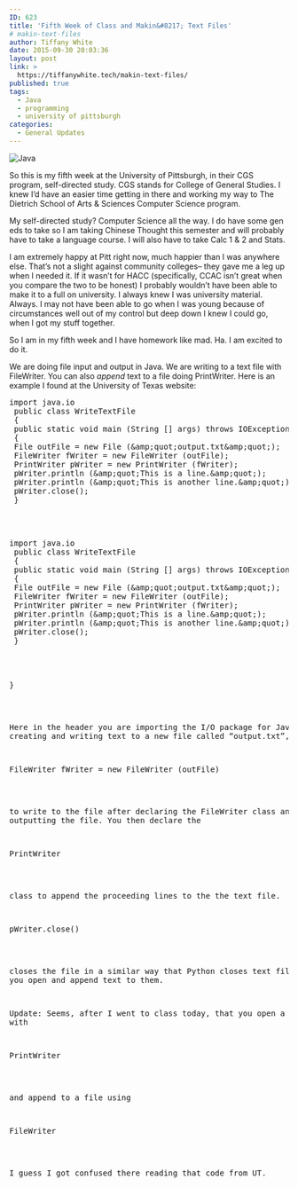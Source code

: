 ```yaml
---
ID: 623
title: 'Fifth Week of Class and Makin&#8217; Text Files'
# makin-text-files
author: Tiffany White
date: 2015-09-30 20:03:36
layout: post
link: >
  https://tiffanywhite.tech/makin-text-files/
published: true
tags:
  - Java
  - programming
  - university of pittsburgh
categories:
  - General Updates
---
```

<img class="aligncenter" src="https://helloburgh.me/wp-content/uploads/2015/09/wpid-BufferedReader-in-Java.jpg" alt="Java" />

So this is my fifth week at the University of Pittsburgh, in their CGS program, self-directed study. CGS stands for College of General Studies. I knew I’d have an easier time getting in there and working my way to The Dietrich School of Arts &amp; Sciences Computer Science program.

My self-directed study? Computer Science all the way. I do have some gen eds to take so I am taking Chinese Thought this semester and will probably have to take a language course. I will also have to take Calc 1 &amp; 2 and Stats.

I am extremely happy at Pitt right now, much happier than I was anywhere else. That’s not a slight against community colleges– they gave me a leg up when I needed it. If it wasn’t for HACC (specifically, CCAC isn’t great when you compare the two to be honest) I probably wouldn’t have been able to make it to a full on university. I always knew I was university material. Always. I may not have been able to go when I was young because of circumstances well out of my control but deep down I knew I could go, when I got my stuff together.

So I am in my fifth week and I have homework like mad. Ha. I am excited to do it.

We are doing file input and output in Java. We are writing to a text file with FileWriter. You can also <em>append</em> text to a file doing PrintWriter. Here is an example I found at the University of Texas website:



<pre class="lang:java decode:1 " >import java.io
 public class WriteTextFile
 {
 public static void main (String [] args) throws IOException
 {
 File outFile = new File (&amp;amp;quot;output.txt&amp;amp;quot;);
 FileWriter fWriter = new FileWriter (outFile);
 PrintWriter pWriter = new PrintWriter (fWriter);
 pWriter.println (&amp;amp;quot;This is a line.&amp;amp;quot;);
 pWriter.println (&amp;amp;quot;This is another line.&amp;amp;quot;);
 pWriter.close();
 }



<pre class="lang:java decode:1 " >import java.io
 public class WriteTextFile
 {
 public static void main (String [] args) throws IOException
 {
 File outFile = new File (&amp;amp;quot;output.txt&amp;amp;quot;);
 FileWriter fWriter = new FileWriter (outFile);
 PrintWriter pWriter = new PrintWriter (fWriter);
 pWriter.println (&amp;amp;quot;This is a line.&amp;amp;quot;);
 pWriter.println (&amp;amp;quot;This is another line.&amp;amp;quot;);
 pWriter.close();
 }




}</pre>

Here in the header you are importing the I/O package for Java and creating and writing text to a new file called “output.txt”, using

<pre class="lang:java decode:1 " >FileWriter fWriter = new FileWriter (outFile)</pre>

to write to the file after declaring the FileWriter class and then outputting the file. You then declare the

<pre class="lang:java decode:1 " >PrintWriter</pre>

class to append the proceeding lines to the the text file.

<pre class="lang:java decode:1 " >pWriter.close()</pre>

closes the file in a similar way that Python closes text files after you open and append text to them.

Update: Seems, after I went to class today, that you open a file with

<pre class="lang:java decode:1 " >PrintWriter</pre>

and append to a file using

<pre class="lang:java decode:1 " >FileWriter</pre>

I guess I got confused there reading that code from UT.